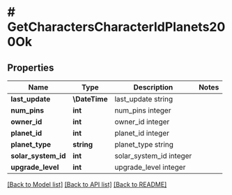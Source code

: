 # # GetCharactersCharacterIdPlanets200Ok

## Properties

Name | Type | Description | Notes
------------ | ------------- | ------------- | -------------
**last_update** | **\DateTime** | last_update string |
**num_pins** | **int** | num_pins integer |
**owner_id** | **int** | owner_id integer |
**planet_id** | **int** | planet_id integer |
**planet_type** | **string** | planet_type string |
**solar_system_id** | **int** | solar_system_id integer |
**upgrade_level** | **int** | upgrade_level integer |

[[Back to Model list]](../../README.md#models) [[Back to API list]](../../README.md#endpoints) [[Back to README]](../../README.md)

